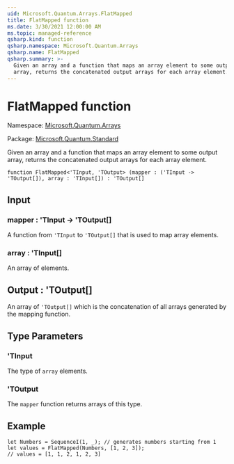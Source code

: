 ```yaml
---
uid: Microsoft.Quantum.Arrays.FlatMapped
title: FlatMapped function
ms.date: 3/30/2021 12:00:00 AM
ms.topic: managed-reference
qsharp.kind: function
qsharp.namespace: Microsoft.Quantum.Arrays
qsharp.name: FlatMapped
qsharp.summary: >-
  Given an array and a function that maps an array element to some output
  array, returns the concatenated output arrays for each array element.
---
```


# FlatMapped function

Namespace: [Microsoft.Quantum.Arrays](xref:Microsoft.Quantum.Arrays)

Package: [Microsoft.Quantum.Standard](https://nuget.org/packages/Microsoft.Quantum.Standard)


Given an array and a function that maps an array element to some outputarray, returns the concatenated output arrays for each array element.

```qsharp
function FlatMapped<'TInput, 'TOutput> (mapper : ('TInput -> 'TOutput[]), array : 'TInput[]) : 'TOutput[]
```


## Input

### mapper : 'TInput -> 'TOutput[]

A function from `'TInput` to `'TOutput[]` that is used to map array elements.


### array : 'TInput[]

An array of elements.



## Output : 'TOutput[]

An array of `'TOutput[]` which is the concatenation of all arrays generated bythe mapping function.

## Type Parameters

### 'TInput

The type of `array` elements.
### 'TOutput

The `mapper` function returns arrays of this type.

## Example

```qsharplet Numbers = SequenceI(1, _); // generates numbers starting from 1let values = FlatMapped(Numbers, [1, 2, 3]);// values = [1, 1, 2, 1, 2, 3]```